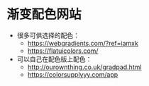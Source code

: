 # 渐变配色网站

* 很多可供选择的配色：
  * https://webgradients.com/?ref=iamxk
  * https://flatuicolors.com/
* 可以自己在配色版上配色：
  * http://ourownthing.co.uk/gradpad.html
  * https://colorsupplyyy.com/app